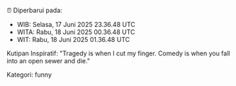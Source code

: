 ⏰ Diperbarui pada:
- WIB: Selasa, 17 Juni 2025 23.36.48 UTC
- WITA: Rabu, 18 Juni 2025 00.36.48 UTC
- WIT: Rabu, 18 Juni 2025 01.36.48 UTC

Kutipan Inspiratif:
"Tragedy is when I cut my finger. Comedy is when you fall into an open sewer and die."


Kategori: funny

